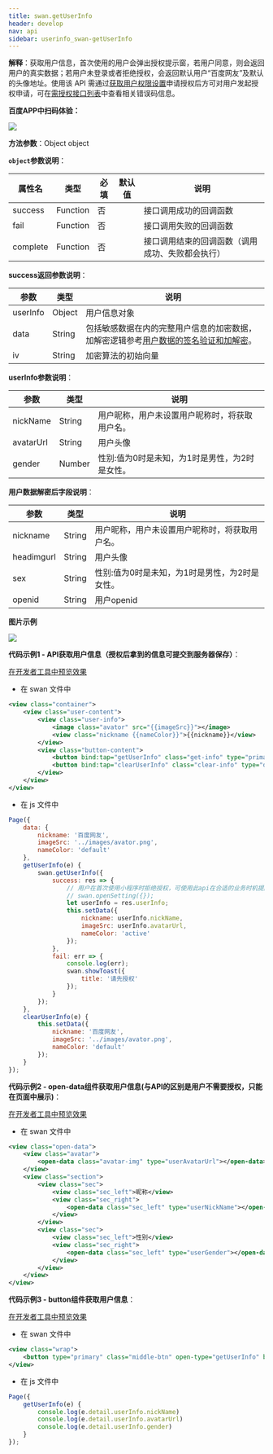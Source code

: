 ```yaml
---
title: swan.getUserInfo
header: develop
nav: api
sidebar: userinfo_swan-getUserInfo
---
```


 
**解释**：获取用户信息，首次使用的用户会弹出授权提示窗，若用户同意，则会返回用户的真实数据；若用户未登录或者拒绝授权，会返回默认用户“百度网友”及默认的头像地址。使用该 API 需通过[获取用户权限设置](http://smartprogram.baidu.com/docs/develop/api/open/authorize_set/)申请授权后方可对用户发起授权申请，可在[需授权接口列表](http://smartprogram.baidu.com/docs/develop/api/open/authorize_list/)中查看相关错误码信息。

**百度APP中扫码体验：**

<img src="https://b.bdstatic.com/miniapp/assets/images/doc_demo/getUserInfo.png"  class="demo-qrcode-image" />


**方法参数**：Object object

**`object`参数说明**：

|属性名 |类型  |必填 | 默认值 |说明|
|---- | ---- | ---- | ----|----|
|success |Function  |  否 || 接口调用成功的回调函数|
|fail  |  Function |   否 | |  接口调用失败的回调函数|
|complete |   Function |   否 || 接口调用结束的回调函数（调用成功、失败都会执行）|


**success返回参数说明**：

|参数  |类型|说明 |
|---- | ---- |---- |
|userInfo  | Object  |用户信息对象|
|data  | String  |包括敏感数据在内的完整用户信息的加密数据，加解密逻辑参考[用户数据的签名验证和加解密](http://smartprogram.baidu.com/docs/develop/api/open/log_userdata/)。|
|iv | String | 加密算法的初始向量|


**userInfo参数说明**：

|参数  |类型|说明 |
|---- | ---- |---- |
|nickName  | String  |用户昵称，用户未设置用户昵称时，将获取用户名。|
|avatarUrl  | String  |用户头像|
|gender | Number | 性别:值为0时是未知，为1时是男性，为2时是女性。|

**用户数据解密后字段说明**：

|参数  |类型|说明 |
|---- | ---- |---- |
|nickname  | String  |用户昵称，用户未设置用户昵称时，将获取用户名。|
|headimgurl  | String  |用户头像|
|sex | String | 性别:值为0时是未知，为1时是男性，为2时是女性。|
|openid | String | 用户openid|

**图片示例**

<div class="m-doc-custom-examples">
    <div class="m-doc-custom-examples-correct">
        <img src="https://b.bdstatic.com/miniapp/images/getUserInfo.gif">
    </div>
    <div class="m-doc-custom-examples-correct">
        <img src=" ">
    </div>
    <div class="m-doc-custom-examples-correct">
        <img src=" ">
    </div>     
</div>

**代码示例1 - API获取用户信息（授权后拿到的信息可提交到服务器保存）**：

<a href="swanide://fragment/3be63537f1edd6d143ee0333f16f346f1575201970930" title="在开发者工具中预览效果" target="_self">在开发者工具中预览效果</a>

* 在 swan 文件中

```xml
<view class="container">
    <view class="user-content">
        <view class="user-info">
            <image class="avator" src="{{imageSrc}}"></image>
            <view class="nickname {{nameColor}}">{{nickname}}</view>
        </view>
        <view class="button-content">
            <button bind:tap="getUserInfo" class="get-info" type="primary" hover-stop-propagation="true">获取用户信息</button>
            <button bind:tap="clearUserInfo" class="clear-info" type="default" hover-stop-propagation="true">清空</button>
        </view>
    </view>
</view>
```
* 在 js 文件中

```js
Page({
    data: {
        nickname: '百度网友',
        imageSrc: '../images/avator.png',
        nameColor: 'default'
    },
    getUserInfo(e) {
        swan.getUserInfo({
            success: res => {
                // 用户在首次使用小程序时拒绝授权，可使用此api在合适的业务时机提醒用户再次授权
                // swan.openSetting({});
                let userInfo = res.userInfo;
                this.setData({
                    nickname: userInfo.nickName,
                    imageSrc: userInfo.avatarUrl,
                    nameColor: 'active'
                });
            },
            fail: err => {
                console.log(err);
                swan.showToast({
                    title: '请先授权'
                });
            }
        });
    },
    clearUserInfo(e) {
        this.setData({
            nickname: '百度网友',
            imageSrc: '../images/avator.png',
            nameColor: 'default'
        });
    }
});
```

**代码示例2 - open-data组件获取用户信息(与API的区别是用户不需要授权，只能在页面中展示)**：

<a href="swanide://fragment/d84c7124420f7d8767bced690acec10c1575202052676" title="在开发者工具中预览效果" target="_self">在开发者工具中预览效果</a>

* 在 swan 文件中

```xml
<view class="open-data">
    <view class="avatar">
        <open-data class="avatar-img" type="userAvatarUrl"></open-data>
    </view>
    <view class="section">
        <view class="sec">
            <view class="sec_left">昵称</view>
            <view class="sec_right">
                <open-data class="sec_left" type="userNickName"></open-data>
            </view>
        </view>
        <view class="sec">
            <view class="sec_left">性别</view>
            <view class="sec_right">
                <open-data class="sec_left" type="userGender"></open-data>
            </view>
        </view>
    </view>
</view>
```

**代码示例3 - button组件获取用户信息**：

<a href="swanide://fragment/8f079b427dd985c2988f2a3b85da73431575205539816" title="在开发者工具中预览效果" target="_self">在开发者工具中预览效果</a>

* 在 swan 文件中

```xml
<view class="wrap">
    <button type="primary" class="middle-btn" open-type="getUserInfo" bindgetuserinfo="getUserInfo">获取用户信息按钮</button>
</view>
```

* 在 js 文件中

```js
Page({
    getUserInfo(e) {
        console.log(e.detail.userInfo.nickName)
        console.log(e.detail.userInfo.avatarUrl)
        console.log(e.detail.userInfo.gender)
    }
});
```
